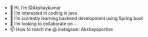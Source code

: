 - 👋 Hi, I’m @Akshaykumar
- 👀 I’m interested in coding in java
- 🌱 I’m currently learning backend development using Spring boot
- 💞️ I’m looking to collaborate on ...
- 📫 How to reach me @ instagram: Akshaysportive

<!---
Akshayku005/Akshayku005 is a ✨ special ✨ repository because its `README.md` (this file) appears on your GitHub profile.
You can click the Preview link to take a look at your changes.
--->
